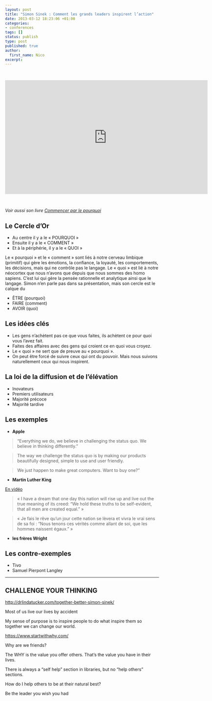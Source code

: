 ```yaml
---
layout: post
title: "Simon Sinek : Comment les grands leaders inspirent l’action"
date: 2013-03-12 18:23:06 +01:00
categories:
- conferences
tags: []
status: publish
type: post
published: true
author:
  first_name: Nico
excerpt:
---
```




&nbsp;

<iframe src="https://embed.ted.com/talks/lang/fr/simon_sinek_how_great_leaders_inspire_action.html" width="663" height="373" frameborder="0" scrolling="no" allowfullscreen="allowfullscreen"></iframe>

&nbsp;

*Voir aussi son livre [Commencer par le pourquoi](http://www.amazon.fr/dp/2923746678)*




## Le Cercle d’Or

- Au centre il y a le « POURQUOI »
- Ensuite il y a le « COMMENT »
- Et à la périphérie, il y a le « QUOI »

Le « pourquoi » et le « comment » sont liés à notre cerveau limbique (primitif) qui gère les émotions, la confiance, la loyauté, les comportements, les décisions, mais qui ne contrôle pas le langage. Le « quoi » est lié à notre néocortex que nous n’avons que depuis que nous sommes des homo sapiens. C’est lui qui gère la pensée rationnelle et analytique ainsi que le langage. Simon n’en parle pas dans sa présentation, mais son cercle est le calque du

- ÊTRE (pourquoi)
- FAIRE (comment)
- AVOIR (quoi)



## Les idées clés

- Les gens n’achètent pas ce que vous faites, ils achètent ce pour quoi vous l’avez fait.
- Faites des affaires avec des gens qui croient ce en quoi vous croyez.
- Le « quoi » ne sert que de preuve au « pourquoi ».
- On peut être forcé de suivre ceux qui ont du pouvoir. Mais nous suivons naturellement ceux qui nous inspirent.





## La loi de la diffusion et de l’élévation

- Inovateurs
- Premiers utilisateurs
- Majorité précoce
- Majorité tardive



## Les exemples


- **Apple**

> “Everything we do, we believe in challenging the status quo. We believe in thinking differently.”

> The way we challenge the status quo is by making our products beautifully designed, simple to use and user friendly.

> We just happen to make great computers. Want to buy one?”


- **Martin Luther King**

[En vidéo](https://www.youtube.com/watch?v=Wxc6iqRC-n8)

> « I have a dream that one day this nation will rise up and live out the true meaning of its creed: “We hold these truths to be self-evident, that all men are created equal.” »

> « Je fais le rêve qu’un jour cette nation se lèvera et vivra le vrai sens de sa foi : “Nous tenons ces vérités comme allant de soi, que les hommes naissent égaux.” »

- **les frères Wright**


## Les contre-exemples

- Tivo
- Samuel Pierpont Langley


---

## CHALLENGE YOUR THINKING

<http://drlindatucker.com/together-better-simon-sinek/>

Most of us live our lives by accident

My sense of purpose is to inspire people to do what inspire them so together we can change our world.

<https://www.startwithwhy.com/>

Why are we friends?

The WHY is the value you offer others. That’s the value you have in their lives.

There is always a “self help” section in libraries, but no “help others” sections.

How do I help others to be at their natural best?

Be the leader you wish you had